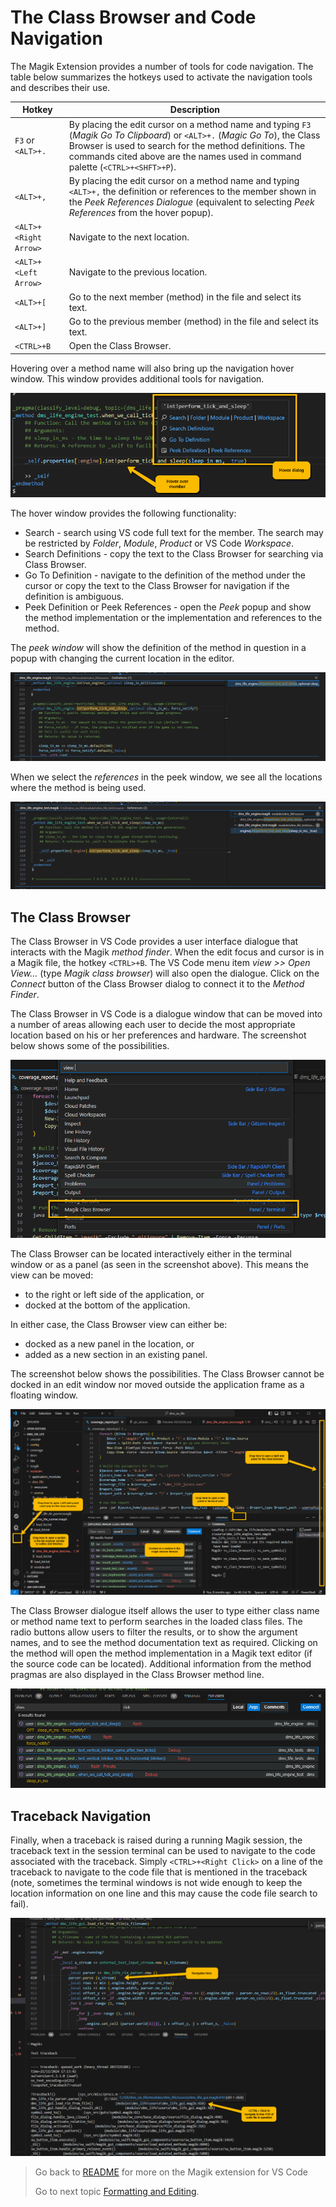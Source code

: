 # The Class Browser and Code Navigation

The Magik Extension provides a number of tools for code navigation.  The table below summarizes the hotkeys used to activate the navigation tools and describes their use.

Hotkey | Description
--------|-------------
`F3` or `<ALT>+.` | By placing the edit cursor on a method name and typing `F3` (_Magik Go To Clipboard_) or `<ALT>+.` (_Magic Go To_), the Class Browser is used to search for the method definitions.  The commands cited above are the names used in command palette (`<CTRL>+<SHFT>+P`).
`<ALT>+,` | By placing the edit cursor on a method name and typing `<ALT>+,` the definition or references to the member shown in the _Peek References Dialogue_ (equivalent to selecting _Peek References_ from the hover popup).
`<ALT>+<Right Arrow>`| Navigate to the next location.
`<ALT>+<Left Arrow>` | Navigate to the previous location.
`<ALT>+[` | Go to the next member (method) in the file and select its text.
`<ALT>+]` | Go to the previous member (method) in the file and select its text.
`<CTRL>+B` | Open the Class Browser.

Hovering over a method name will also bring up the navigation hover window.  This window provides additional tools for navigation.

![Hover Over Method](./images/method_call_hover.png)

The hover window provides the following functionality:

* Search - search using VS code full text for the member.  The search may be restricted by _Folder_, _Module_, _Product_ or VS Code _Workspace_.
* Search Definitions - copy the text to the Class Browser for searching via Class Browser.
* Go To Definition - navigate to the definition of the method under the cursor or copy the text to the Class Browser for navigation if the definition is ambiguous.
* Peek Definition or Peek References - open the _Peek_ popup and show the method implementation or the implementation and references to the method.

The _peek window_ will show the definition of the method in question in a popup with changing the current location in the editor.

![Definition in Peek](./images/definition_in_peek.png)

When we select the _references_ in the peek window, we see all the locations where the method is being used.

![References in Peek](./images/references_in_peek.png)

## The Class Browser

The Class Browser in VS Code provides a user interface dialogue that interacts with the Magik _method finder_.  When the edit focus and cursor is in a Magik file, the hotkey `<CTRL>+B`.  The VS Code menu item _view >> Open View..._ (type _Magik class browser_) will also open the dialogue.  Click on the _Connect_ button of the Class Browser dialog to connect it to the _Method Finder_.

The Class Browser in VS Code is a dialogue window that can be moved into a number of areas allowing each user to decide the most appropriate location based on his or her preferences and hardware.  The screenshot below shows some of the possibilities.

![View Class Browser](./images/view_class_browser.png)

The Class Browser can be located interactively either in the terminal window or as a panel (as seen in the screenshot above).  This means the view can be moved:

* to the right or left side of the application, or
* docked at the bottom of the application.

In either case, the Class Browser view can either be:

* docked as a new panel in the location, or
* added as a new section in an existing panel.

The screenshot below shows the possibilities.  The Class Browser cannot be docked in an edit window nor moved outside the application frame as a floating window.

![Position Class Browser](./images/position_class_browser.png)

The Class Browser dialogue itself allows the user to type either class name or method name text to perform searches in the loaded class files.  The radio buttons allow users to filter the results, or to show the argument names, and to see the method documentation text as required.  Clicking on the method will open the method implementation in a Magik text editor (if the source code can be located).  Additional information from the method pragmas are also displayed in the Class Browser method line.

![The Class Browser](./images/class_browser.png)

## Traceback Navigation

Finally, when a traceback is raised during a running Magik session, the traceback text in the session terminal can be used to navigate to the code associated with the traceback.  Simply `<CTRL>+<Right Click>` on a line of the traceback to navigate to the code file that is mentioned in the traceback (note, sometimes the terminal windows is not wide enough to keep the location information on one line and this may cause the code file search to fail).

![Traceback Navigation](./images/traceback_navigation.png)

> Go back to [README](../README.md) for more on the Magik extension for VS Code
>
> Go to next topic [Formatting and Editing](./formatting.md).
